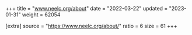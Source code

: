 +++
title = "www.neelc.org/about"
date = "2022-03-22"
updated = "2023-01-31"
weight = 62054

[extra]
source = "https://www.neelc.org/about/"
ratio = 6
size = 61
+++
